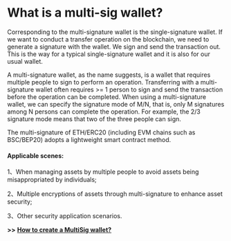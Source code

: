 # What is a multi-sig wallet?

Corresponding to the multi-signature wallet is the single-signature wallet. If we want to conduct a transfer operation on the blockchain, we need to generate a signature with the wallet. We sign and send the transaction out. This is the way for a typical single-signature wallet and it is also for our usual wallet.

A multi-signature wallet, as the name suggests, is a wallet that requires multiple people to sign to perform an operation. Transferring with a multi-signature wallet often requires >= 1 person to sign and send the transaction before the operation can be completed. When using a multi-signature wallet, we can specify the signature mode of M/N, that is, only M signatures among N persons can complete the operation. For example, the 2/3 signature mode means that two of the three people can sign.

The multi-signature of ETH/ERC20 (including EVM chains such as BSC/BEP20) adopts a lightweight smart contract method.

#### Applicable scenes:

1、When managing assets by multiple people to avoid assets being misappropriated by individuals;

2、Multiple encryptions of assets through multi-signature to enhance asset security;

3、Other security application scenarios.



**>>** [**How to create a MultiSig wallet?**](https://help.tokenpocket.pro/en/wallet-faq-en/Multisig-Wallet/create)
